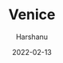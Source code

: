 ---
author: "Harshanu"
title: "Venice"
date: 2022-02-13
description: "Venice, Italy"
tags: ["Italy", "Venice", "Gondola", "travel", "floating city", "romantic", "carnival"]
thumbnail: https://photos.harshanu.space/api/v1/t/282392ef50c4cc74a2cffd32761bb5f4b8946aaf/eb67a984/fit_2048
---